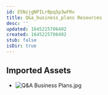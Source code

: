 ```yaml
---
id: E5NzjgNPILrBpq5p3wFRv
title: Q&a_business_plans Resources
desc: ''
updated: 1645225706402
created: 1645225706402
stub: false
isDir: true
---
```

## Imported Assets
- ![Q&A Business Plans.jpg](/assets/q&a-business-plans.jpg)
